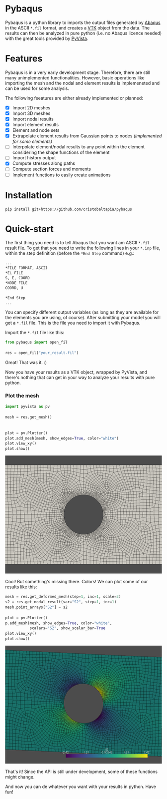 # Pybaqus

Pybaqus is a python library to imports the output files generated by [Abaqus][1] in the ASCII `*.fil` format, and creates a [VTK][2] object from the data.
The results can then be analyzed in pure python (i.e. no Abaqus licence needed) with the great tools provided by [PyVista][3].

# Features

Pybaqus is in a very early development stage.
Therefore, there are still many unimplemented functionalities.
However, basic operations like importing the mesh and the nodal and element results is implemeneted and can be used for some analysis.

The following feeatures are either already implemented or planned:

- [x] Import 2D meshes
- [x] Import 3D meshes
- [x] Import nodal results
- [x] Import element results
- [x] Element and node sets
- [x] Extrapolate element results from Gaussian points to nodes _(implemented for some elements)_
- [ ] Interpolate element/nodal results to any point within the element considering the shape functions of the element
- [ ] Import history output
- [x] Compute stresses along paths
- [ ] Compute section forces and moments
- [ ] Implement functions to easily create animations

# Installation

```
pip install git+https://github.com/cristobaltapia/pybaqus
```

# Quick-start

The first thing you need is to tell Abaqus that you want am ASCII `*.fil` result file.
To get that you need to write the following lines in your `*.inp` file, within the step definition (before the `*End Step` command) e.g.:

```
...
*FILE FORMAT, ASCII
*EL FILE
S, E, COORD
*NODE FILE
COORD, U

*End Step
...
```

You can specify different output variables (as long as they are available for the elements you are using, of course).
After submitting your model you will get a `*.fil` file.
This is the file you need to import it with Pybaqus.

Import the `*.fil` file like this:

```python
from pybaqus import open_fil

res = open_fil("your_result.fil")

```

Great!
That was it. :)

Now you have your results as a VTK object, wrapped by PyVista, and there's nothing that can get in your way to analyze your results with pure python.

### Plot the mesh

```python
import pyvista as pv

mesh = res.get_mesh()


plot = pv.Plotter()
plot.add_mesh(mesh, show_edges=True, color="white")
plot.view_xy()
plot.show()
```

![Mesh](examples/mesh_hole.png)

Cool! But something's missing there. Colors!
We can plot some of our results like this:

```python
mesh = res.get_deformed_mesh(step=1, inc=1, scale=3)
s2 = res.get_nodal_result(var="S2", step=1, inc=1)
mesh.point_arrays["S2"] = s2

plot = pv.Plotter()
p.add_mesh(mesh, show_edges=True, color="white",
           scalars="S2", show_scalar_bar=True
plot.view_xy()
plot.show()
```

![Mesh](examples/mesh_results.png)

That's it!
Since the API is still under development, some of these functions might change.

And now you can de whatever you want with your results in python.
Have fun!

[1]: https://www.3ds.com/products-services/simulia/products/abaqus/
[2]: https://vtk.org/
[3]: https://www.pyvista.org/
